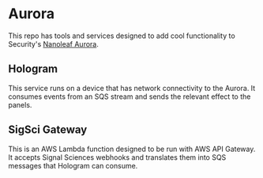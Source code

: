 # Aurora

This repo has tools and services designed to add cool functionality to
Security's [Nanoleaf
Aurora](https://nanoleaf.me/en/consumer-led-lighting/products/smarter-series/nanoleaf-aurora-smarter-kit/).

## Hologram
This service runs on a device that has network connectivity to the Aurora. It
consumes events from an SQS stream and sends the relevant effect to the panels.

## SigSci Gateway
This is an AWS Lambda function designed to be run with AWS API Gateway. It
accepts Signal Sciences webhooks and translates them into SQS messages that
Hologram can consume.
